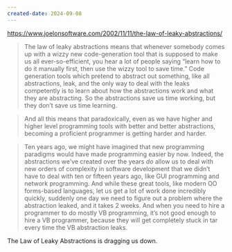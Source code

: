 ```yaml
---
created-date: 2024-09-08
---
```


https://www.joelonsoftware.com/2002/11/11/the-law-of-leaky-abstractions/



>The law of leaky abstractions means that whenever somebody comes up with a wizzy new code-generation tool that is supposed to make us all ever-so-efficient, you hear a lot of people saying “learn how to do it manually first, then use the wizzy tool to save time.” Code generation tools which pretend to abstract out something, like all abstractions, leak, and the only way to deal with the leaks competently is to learn about how the abstractions work and what they are abstracting. So the abstractions save us time working, but they don’t save us time learning.

>And all this means that paradoxically, even as we have higher and higher level programming tools with better and better abstractions, becoming a proficient programmer is getting harder and harder.



> Ten years ago, we might have imagined that new programming paradigms would have made programming easier by now. Indeed, the abstractions we’ve created over the years _do_ allow us to deal with new orders of complexity in software development that we didn’t have to deal with ten or fifteen years ago, like GUI programming and network programming. And while these great tools, like modern OO forms-based languages, let us get a lot of work done incredibly quickly, suddenly one day we need to figure out a problem where the abstraction leaked, and it takes 2 weeks. And when you need to hire a programmer to do mostly VB programming, it’s not good enough to hire a VB programmer, because they will get completely stuck in tar every time the VB abstraction leaks.

The Law of Leaky Abstractions is dragging us down.